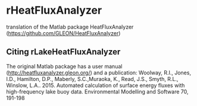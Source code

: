 # rHeatFluxAnalyzer
translation of the Matlab package HeatFluxAnalyzer (https://github.com/GLEON/HeatFluxAnalyzer)

Citing rLakeHeatFluxAnalyzer
-------
The original Matlab package has a user manual (http://heatfluxanalyzer.gleon.org/) and a publication: Woolway, R.I., Jones, I.D., Hamilton, D.P., Maberly, S.C.,Muraoka, K., Read, J.S., Smyth, R.L., Winslow, L.A.. 2015. Automated calculation of surface energy fluxes with high-frequency lake buoy data. Environmental Modelling and Software 70, 191-198
